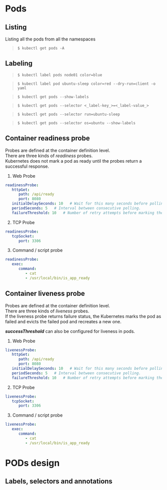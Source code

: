 # Pods
## Listing
Listing all the pods from all the namespaces
> ```$ kubectl get pods -A```  
## Labeling
> ```$ kubectl label pods node01 color=blue```  

> ```$ kubectl label pod ubuntu-sleep color=red --dry-run=client -o yaml```

> ```$ kubectl get pods --show-labels```  

> ```$ kubectl get pods --selector <_label-key_>=<_label-value_>```

> ```$ kubectl get pods --selector run=ubuntu-sleep```  

> ```$ kubectl get pods --selector os=ubuntu --show-labels```

## Container **readiness** probe
Probes are defined at the container definition level.  
There are three kinds of _readiness_ probes.  
Kubernetes does not mark a pod as ready until the probes return a successful response.
1. Web Probe

```yaml
readinessProbe:
   httpGet:
      path: /api/ready
      port: 8080
   initialDelaySeconds: 10   # Wait for this many seconds before polling for readiness.
   periodSeconds: 5   # Interval between consecutive polling.
   failureThreshold: 10   # Number of retry attempts before marking the pod as failed.
```
2. TCP Probe

```yaml
readinessProbe:
   tcpSocket:
      port: 3306
```
3. Command / script probe  

```yaml
readinessProbe:
   exec:
      command:
         - cat
         - /usr/local/bin/is_app_ready
```

## Container **liveness** probe
Probes are defined at the container definition level.  
There are three kinds of _liveness_ probes.  
If the liveness probe returns failure status, the Kubernetes marks the pod as failed and evicts the failed pod and recreates a new one.

__*successThreshold*__ can also be configured for liveness in pods.

1. Web Probe

```yaml
livenessProbe:
   httpGet:
      path: /api/ready
      port: 8080
   initialDelaySeconds: 10   # Wait for this many seconds before polling for liveness.
   periodSeconds: 5   # Interval between consecutive polling.
   failureThreshold: 10   # Number of retry attempts before marking the pod as failed.
```
2. TCP Probe

```yaml
livenessProbe:
   tcpSocket:
      port: 3306
```
3. Command / script probe  

```yaml
livenessProbe:
   exec:
      command:
         - cat
         - /usr/local/bin/is_app_ready
```

# PODs design
## Labels, selectors and annotations
